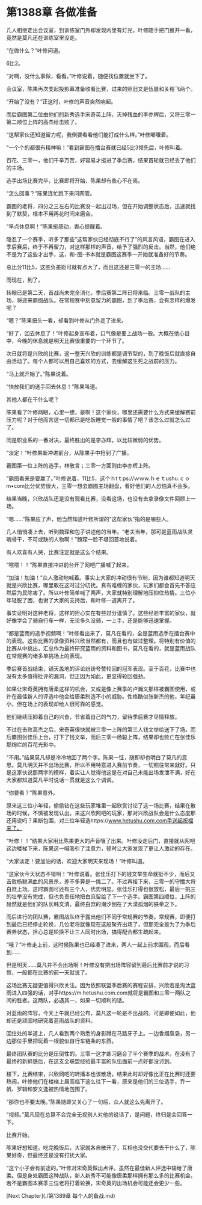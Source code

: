 # 第1388章 各做准备

几人相继走出会议室，到训练室门外却发现内里有灯光，叶修随手把门推开一看，竟然是莫凡还在训练室里没走。

“在做什么？”叶修问道。

6比2。

“对啊，没什么事做，看看。”叶修说着，随便找位置就坐下了。

会议室，陈果再次支起投影幕准备收看比赛，过来的照旧又是伍晨和关榕飞两个。

“开始了没有？”正这时，叶修的声音突然响起。

而后霸图第二位由他们的新秀选手宋奇英上阵，灭掉残血的李亦辉后，又将三零一第二顺位上阵的高杰给击败了。

“这帮家伙还知道留力呢，我倒要看看他们能打成什么样。”叶修嘟囔着。

“一个个的都很有精神嘛！”看到霸图在擂台赛就已经5比3领先后，叶修叫着。

百花、三零一，他们千辛万苦，好容易才挺进了季后赛，结果首轮就已经丢了他们的主场。

选手出场比赛完毕，比赛即将开始，陈果却有些心不在焉。

“怎么回事？”陈果连忙跑下来问网管。

霸图的老将，四分之三左右的比赛没一起出过场，但在开始调整状态后，迅速就找到了默契，根本不用再花时间来磨合。

“早点休息啊！”陈果挺感动，衷心提醒着。

隐忍了一个赛季，听多了那些“这帮家伙已经彻底不行了”的风言风语，霸图在进入季后赛后，终于不再留力，对这样那样的声音，给予了强烈的反击。当然，他们绝不是为了这些才出手，这，和-图-书本就是霸图这赛季一开始就准备好的节奏。

总比分11比5，这胜负差距可就有点大了，而且这还是三零一的主场……

而现在，到了。

转眼已是第二天，首战尚未完全消化，季后赛第二阵已将来临。三零一战队的主场，将迎来霸图战队。在常规赛中刻意留力的霸图，到了季后赛，会有怎样的爆发呢？

“嗯？”陈果扭头一看，却看到叶修从门外走了进来。

“好了，回去休息了！”叶修起身宣布着，口气像是要上战场一般。大概在他心目中，今晚的休息就是明天比赛很重要的一个环节了。

次日就将是兴欣的比赛，这一整天兴欣的训练都是调节型的，到了晚饭后就直接自由活动了。每个人都可以用自己喜欢的方式，去缓解这生死之战前的压力。

“马上就开始了。”陈果说着。

“快放我们的选手回去休息！”陈果叫道。

其他人都在干什么呢？

陈果看了叶修两眼，心里一想，是啊！这个家伙，哪里还需要什么方式来缓解赛前压力呢？对于他而言这一切都已是吃饭睡觉一般的事情了吧？该怎么过就怎么过了。

同是职业系的一番对决，最终胜出的是李亦辉，以比较微弱的优势。

“淡定！”叶修果断冲进前台，从陈果手中抢到了广播。

霸图第一位上阵的选手，林敬言；三零一方面则由李亦辉上阵。

“霸图看来是要赢了。”叶修说着，11比5，这个ｈtｔps://ｗｗw.ｈｅｔushu.ｃｏm•com比分优势很大，三零一想去霸图主场翻盘，看好他们的人恐怕真不会多。

结果当晚，兴欣战队还是没有观看比赛，没看这场，也没有去拿录像文件回顾上一场。

“嗯……”陈果应了声，他当然知道叶修所谓的“这帮家伙”指的是哪些人。

几人悄悄凑上去，听到魏琛和包子讲述他的当年。“老夫当年，那可是蓝雨战队灵魂骨干，不可或缺的人物啊！”魏琛一脸不堪回首地说着。

有人欢喜有人哭，比赛注定就是这么个结果。

“喂喂！！”陈果直接冲进前台开了网吧广播喊了起来。

“加油！加油！”众人激动地喊着。事实上大家的冲动很有节制，因为谁都知道明天就是兴欣比赛，哪里敢在这时过分叨扰。真有难缠的家伙，玩家们都会首先不答应然后为民除害了。所以叶修简单喊了两声，大家就特别理解地压抑住热情。三位小年轻脱了困，也谢了大家的支持后，和叶修一道离开了。

事实证明对这种老将，这样的担心实在有些过分谨慎了。这些经验丰富的家伙，就好像学会了骑自行车一样，无论多久没骑，一上手，还是能够迅速掌握。

“都是蓝雨的选手视频啊！”叶修看出来了，莫凡在看的，全是蓝雨选手在擂台赛中的表现。这些比赛的录像资料兴欣当然都有，而且也有做过整理。将特别有价值的比赛从中挑出，汇总作为最终研究蓝雨的资料和图书，莫凡在看的，就是蓝雨战队在常规赛的诸多单挑场上的表现。

季后赛首战结束，铺天盖地的评论纷纷夸赞轮回的冠军表现。至于百花，比赛中也没有太多值得批评的漏洞，但正因为如此，更显得轮回强劲。

如果让宋奇英拥有唐柔这样的机会，又或是像上赛季的卢瀚文那样被霸图使用，或许在最佳新人的评选中他会给唐柔制造不小的威胁。性格酷似张新杰的他，年纪虽小，但在场上的表现却给人很可靠的感觉。

他们继续压抑着自己的兴奋，节省着自己的气力，留待季后赛才尽情释放。

不过在击败高杰之后，宋奇英很快就被三零一上阵的第三人钱文举给送下了场。而后霸图张佳乐上台，打下了钱文举，而后三零一杨聪上阵，结果却也败亡在张佳乐那绚烂的百花光影中。

“不用。”结果莫凡却是冷冷地回了两个字。陈果一怔，随即却也明白了莫凡的意思。莫凡明天并不出场比赛，所以不用特意进入赛前节奏，一切照往常来就好。只是这家伙说那两字的模样，着实让人觉得他这是在对自己未能出场发泄不满，好在大家都知道莫凡平时说话一贯就是这么个调调。

“你要看？”陈果意外。

原来这三位小年轻，偷偷钻在这些玩家堆里一起欣赏讨论了这一场比赛，结果在散场的时候，不慎被发现认出。来这兴欣网吧的玩家，那对兴欣战队会是什么态度那还用说吗？果断包围，对三位年轻选https://www.hetushu.com.com手送起祝福来了。

“叶修！！”结果大家用比陈果更大的声音嚷了出来。叶修没走后门，直接就从网吧这边楼梯下来，陈果这一喊吸引了注意力，顿时让大家发现了更让人激动的存在。

“大家淡定！要加油的话，欢迎大家明天来现场！”叶修叫道。

“这家伙今天状态不错啊！”叶修说着。张佳乐打下的钱文举生命就挺不少，而后又击败杨聪满血的风景杀，差不多算是一挑二了。不过再接下来，三零一的守擂大将白庶上场。这时霸图可还有三个人，优势明显。张佳乐打得也很放松，最后一挑三的壮举没有完成，但也负责任地把白庶留给了下一个选手。霸图第四顺位，上阵的赫然就是他们的队长韩文清，最终白庶的潮汐倒在了大漠孤烟的铁拳之下。

而后进行的团队赛，霸图战队终于露出他们不同于常规赛的节奏。常规赛，即便打到最后已经停止轮换，几位老将就像现在这般聚齐出场了，但那完全是为了为季后赛养状态，担心总是轮换不让三人同时出场，搞得配合都生疏起来。

“哦？”叶修走上前，这时候陈果也已经凑了进来，两人一起上前求围观，而后看到……

但是明天……莫凡并不会出场啊！叶修没有把出场阵容留到最后比赛前才说的习惯，一般都在比赛的前一天就说了。

这场比赛无疑更值得兴欣关注。因为依照联盟季后赛的赛程安排，兴欣若是淘汰蓝雨进入四强的话，对手https://m.hetushu.com.com就将是霸图和三零一两队之间的胜者。这两队，必遇其一，如果一切顺利的话。

对蓝雨的阵容，今天上午就已经公布，莫凡这一轮是不出战的。可是即便如此，他却还是顽固地研究着蓝雨战队的资料。

回住处的半道上，几人看到两个熟悉的身影蹲在马路牙子上。一边香烟袅袅，另一边那位手里把玩着一根貌似自行车链条的东西。

最终团队赛的比分是压倒性的。三零一这才练习磨合了半个赛季的战术，在没有了最终的新鲜感后，在这支全联盟经验最丰富的队伍面前一点好都没讨到。

楼下，比赛结束，兴欣网吧的转播本也该散场，结果此时却好像比正在比赛时还要热闹，叶修他们在楼梯上居高临下这么往下一看，原来是他们的三位选手，乔一帆、罗辑和安文逸被热情地包围了。

“那你也不要太晚。”陈果随即又关心了一句后，众人就这么先离开了。

“视频。”莫凡现在总算不会完全无视别人对他的说话了，是问题，终归是会回答一下。

比赛开始。

陈果好想知道。吃完晚饭后，大家就各自散开了，互相也没交代要去干什么了，陈果好奇，但最终还是没有打扰大家。

“这个小子会有前途的。”叶修对宋奇英做出点评。虽然在最佳新人评选中输给了唐柔。但是身处霸图这种战队，新人新秀不可能像唐柔那样拥有那么多的比赛机会。若不是霸图本赛季三位老将打着轮换，宋奇英的出场机会可能还会更少一些。



[Next Chapter](./第1389章 每个人的备战.md)